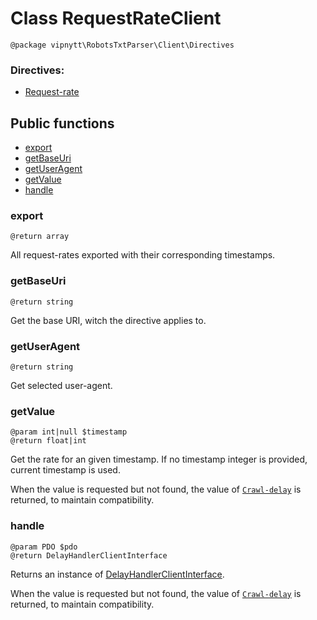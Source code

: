 # Class RequestRateClient
```
@package vipnytt\RobotsTxtParser\Client\Directives
```

### Directives:
- [Request-rate](../directives.md#request-rate)

## Public functions
- [export](#export)
- [getBaseUri](#getbaseuri)
- [getUserAgent](#getuseragent)
- [getValue](#getvalue)
- [handle](#handle)

### export
```
@return array
```
All request-rates exported with their corresponding timestamps.

### getBaseUri
```
@return string
```
Get the base URI, witch the directive applies to.

### getUserAgent
```
@return string
```
Get selected user-agent.

### getValue
```
@param int|null $timestamp
@return float|int
```
Get the rate for an given timestamp. If no timestamp integer is provided, current timestamp is used.

When the value is requested but not found, the value of [``Crawl-delay``](../directives.md#crawl-delay) is returned, to maintain compatibility.

### handle
````
@param PDO $pdo
@return DelayHandlerClientInterface
````
Returns an instance of [DelayHandlerClientInterface](DelayHandlerClient.md).

When the value is requested but not found, the value of [``Crawl-delay``](../directives.md#crawl-delay) is returned, to maintain compatibility.
